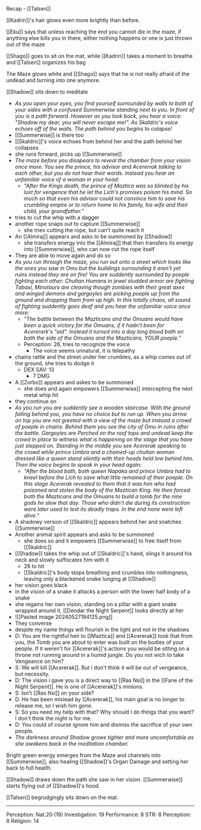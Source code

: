 Recap - [[Talsen]]

[[Kadrin]]'s hair glows even more brightly than before.

[[Eku]] says that unless reaching the end you cannot die in the maze, if anything else kills you in there, either nothing happens or one is just thrown out of the maze

[[Shago]] goes to sit on the mat, while [[Kadrin]] takes a moment to breathe and [[Talsen]] organizes his bag

The Maze glows white and [[Shago]] says that he is not really afraid of the undead and turning into one anymore.

[[Shadow]] sits down to meditate
- _As you open your eyes, you find yourself surrounded by walls to both of your sides with a confused Summerwise standing next to you. In front of you is a path forward. However as you look back, you hear a voice: "Shadow my dear, you will never escape me!". As Skaldric's voice echoes off of the walls. The path behind you begins to colapse!_
- [[Summerwise]] is there too
- [[Skaldric]]'s voice echoes from behind her and the path behind her collapses
- she runs forward, picks up [[Summerwise]]
- _The maze before you disapears to reveal the chamber from your vision once more. You see the prince, his advisor and Acererrak talking to each other, but you do not hear their words. Instead you hear an unfamiliar voice of a woman in your head:_
	- _"After the Kings death, the prince of Maztica was so blinded by his lust for vengence that he let the Lich's promises poison his mind. So much so that even his advisor could not convince him to save his crumbling empire or to return home to his family, his wife and their child, your grandfather."_
- tries to cut the whip with a dagger
- another rope snaps out to capture [[Summerwise]]
	- she tries cutting the rope, but can't quite reach it
- An [[Almiraj]] appears and asks to be summoned by [[Shadow]]
	- she transfers energy into the [[Almiraj]] that then transfers its energy into [[Summerwise]], who can now cut the rope itself
- They are able to move again and do so
- _As you run through the maze, you run out onto a street which looks like the ones you saw in Omu but the buildings surrounding it aren't yet ruins instead they are on fire! You are suddently surrounded by poeple fighting each other: Chultan Humans in jewel studded armor are fighting Tabaxi, Minotaurs are cleaving though zombies with their great axes and winged demons and gargoyles are picking poeple up from the ground and dropping them from up high. In this totally chaos, all sound of fighting suddently goes deaf and you hear the unfamiliar voice once more:_
	- _"The battle between the Mazticans and the Omuans would have been a quick victory for the Omuans, if it hadn't been for Acererark's "aid". Instead it turned into a day long blood bath on both the side of the Omuans and the Mazticans, YOUR poeple."_
	- Perception: 26, tries to recognize the voice
		- The voice seems unnatural, it is telepathy
- chains rattle and the street under her crumbles, as a whip comes out of the ground, she tries to dodge it
	- DEX SAV: 13
		- 7 DMG
- A [[Zorbo]] appears and askes to be summoned
	- she does and again empowers [[Summerwise]] intercepting the next metal whip hit
- they continue on
- _As you run you are suddently see a wooden staircase. With the ground falling behind you, you have no choice but to run up. When you arrive on top you are not greeted with a view of the maze but instead a crowd of poeple in chains. Behind them you see the city of Omu in ruins after the battle. Gargoyles are Perched on the roof tops and undead keep the crowd in place to witness what is happening on the stage that you have just stepped on. Standing in the middle you see Acererak speaking to the crowd while prince Umbra and a chained-up chultan woman dressed like a queen stand silently with their heads held low behind him. Then the voice begins to speak in your head again:_
	- _"After the blood bath, both queen Napaka and prince Umbra had to kneel before the Lich to save what little remained of their poeple. On this stage Acererak revealed to them that it was him who had poisoned and stolen the body of the Maztican King. He then forced both the Mazticans and the Omuans to build a tomb for the nine gods he slew that day. Those who didn't die during its construction were later used to test its deadly traps. In the end none were left alive."_
- A shadowy version of [[Skaldric]] appears behind her and snatches [[Summerwise]]
- Another animal spirit appears and asks to be summoned
	- she does so and it empowers [[Summerwise]] to free itself from [[Skaldric]]
- [[Shadow]] takes the whip out of [[Skaldric]]'s hand, slings it around his neck and slowly suffocates him with it
	- 26 to hit
	- [[Skaldric]]'s body stops breathing and crumbles into nothingness, leaving only a blackened snake lunging at [[Shadow]]
- her vision goes black
- in the vision of a snake it attacks a person with the lower half body of a snake
- she regains her own vision, standing on a pillar with a giant snake wrapped around it, [[Dendar the Night Serpent]] looks directly at her
- ![[Pasted image 20240527194125.png]]
- They converse
- despite my name things will flourish in the light and not in the shadows
- D: You are the rightful heir to [[Maztica]] and [[Acererak]] took that from you, the Tomb you are about to enter was built on the bodies of your people. If it weren't for [[Acererak]]'s actions you would be sitting on a throne not running around in a humid jungle. Do you not wich to take Vengeance on him?
- S: We will kill [[Acererak]]. But i don't think it will be out of vengeance, but necessity.
- D: The vision i gave you is a direct way to [[Ras Nsi]] in the [[Fane of the Night Serpent]]. He is one of [[Acererak]]'s minions.
- S: Isn't [[Ras Nsi]] on your side?
- D: He has been mislead by [[Acererak]], his main goal is no longer to release me, so I wish him gone.
- S: So you need my help with that? Why should I do things that you want? I don't think the night is for me.
- D: You could of course ignore him and dismiss the sacrifice of your own people.
- _The darkness around Shadow grows tighter and more uncomfortable as she awakens back in the meditation chamber._

Bright green energy emerges from the Maze and channels into [[Summerwise]], also healing [[Shadow]]'s Organ Damage and setting her back to full health.

[[Shadow]] draws down the path she saw in her vision.
[[Summerwise]] starts flying out of [[Shadow]]'s hood.

[[Talsen]] begrudgingly sits down on the mat.

---
Perception: Nat.20 (19)
Investigation: 19
Performance: 8
STR: 8
Perception: 8
Religion: 14
